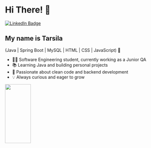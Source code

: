 <h1>Hi There! 👋</h1>

[![LinkedIn Badge](https://img.shields.io/badge/-LinkedIn-6633cc?style=flat-square&logo=Linkedin&logoColor=white&link=https://www.linkedin.com/in/tarsila-barros-fritz/)](https://www.linkedin.com/in/tarsila-barros-fritz/)

## My name is Tarsila
(Java | Spring Boot | MySQL | HTML | CSS | JavaScript) 🚀  
- 👨‍💻 Software Engineering student, currently working as a Junior QA  
- 📚 Learning Java and building personal projects  
- 🎯 Passionate about clean code and backend development  
- 💡 Always curious and eager to grow  

<div align="left">
  <img width="41%" height="195px" src="https://github-readme-stats.vercel.app/api/top-langs/?username=tarsila-byte&layout=compact&hide_border=true&title_color=8f00ff&text_color=ffffff&bg_color=0d1117" />
</div>
